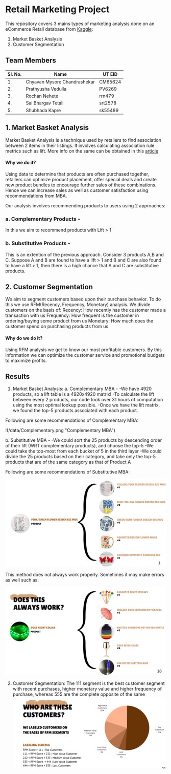 # Retail Marketing Project

This repository covers 3 mains types of marketing analysis done on an eCommerce Retail database from [Kaggle](https://www.kaggle.com/datasets/ilkeryildiz/online-retail-listing):
1. Market Basket Analysis
2. Customer Segmentation

## Team Members

| Sl. No.      | Name | UT EID |
| --- | --- | --- |
| 1. | Chyavan Mysore Chandrashekar | CM65624 |
| 2. | Prathyusha Vedulla | PV6269 |
| 3. | Rochan Nehete | rrn479 |
| 4. | Sai Bhargav Tetali | srt2578 |
| 5. | Shubhada Kapre | sk55489 |


## 1. Market Basket Analysis 

Market Basket Analysis is a technique used by retailers to find association between 2 items in their listings. It involves calculating association rule metrics such as lift. More info on the same can be obtained in this [article](https://towardsdatascience.com/a-gentle-introduction-on-market-basket-analysis-association-rules-fa4b986a40ce)

#### Why we do it? 
Using data to determine that products are often purchased together, retailers can optimize product placement, offer special deals and create new product bundles to encourage further sales of these combinations. Hence we can increase sales as well as customer satisfaction using recommendations from MBA. 

Our analysis involves recommending products to users using 2 approaches:
### a. Complementary Products - 
In this we aim to recommend products with Lift > 1 

### b. Substitutive Products - 
This is an extention of the previous approach. Consider 3 products A,B and C. Suppose A and B are found to have a lift > 1 and B and C are also found to have a lift > 1, then there is a high chance that A and C are substitutive products. 

## 2. Customer Segmentation

We aim to segment customers based upon their purchase behavior. To do this we use RFM(Recency, Frequency, Monetary) analysis. We divide customers on the basis of:
Recency: How recently has the customer made a transaction with us
Frequency: How frequent is the customer in ordering/buying some product from us
Monetary: How much does the customer spend on purchasing products from us


#### Why do we do it?

Using RFM analysis we get to know our most profitable customers. By this information we can optimize the customer service and promotional budgets to maximize profits. 

## Results

1. Market Basket Analysis:
   a. Complementary MBA -
        -We have 4920 products, so a lift table is a 4920x4920 matrix!
        -To calculate the lift between every 2 products, our code took over 31 hours of computation using the most optimal lookup possible.
        -Once we have the lift matrix, we found the top-5 products associated with each product.

Following are some recommendations of Complementary MBA:

!(/data/Complementary.png "Complementary MBA")


   b. Substitutive MBA - 
        -We could sort the 25 products by descending order of their lift (WRT complementary products), and choose the top-5
        -We could take the top-most from each bucket of 5 in the third layer
        -We could divide the 25 products based on their category, and take only the top-5 products that are of the same category as that of Product A

Following are some recommendations of Substitutive MBA:

![Substitutive](/data/Substitutive.png)

This method does not always work properly. Sometimes it may make errors as well such as:

![Substitutive Fail](/data/Substitutive_fail.png)

2. Customer Segmentation:
The 111 segment is the best customer segment with recent purchases, higher monetary value and higher frequency of purchase, whereas 555 are the complete opposite of the same
![RFM](/data/RFM.png "RFM")





